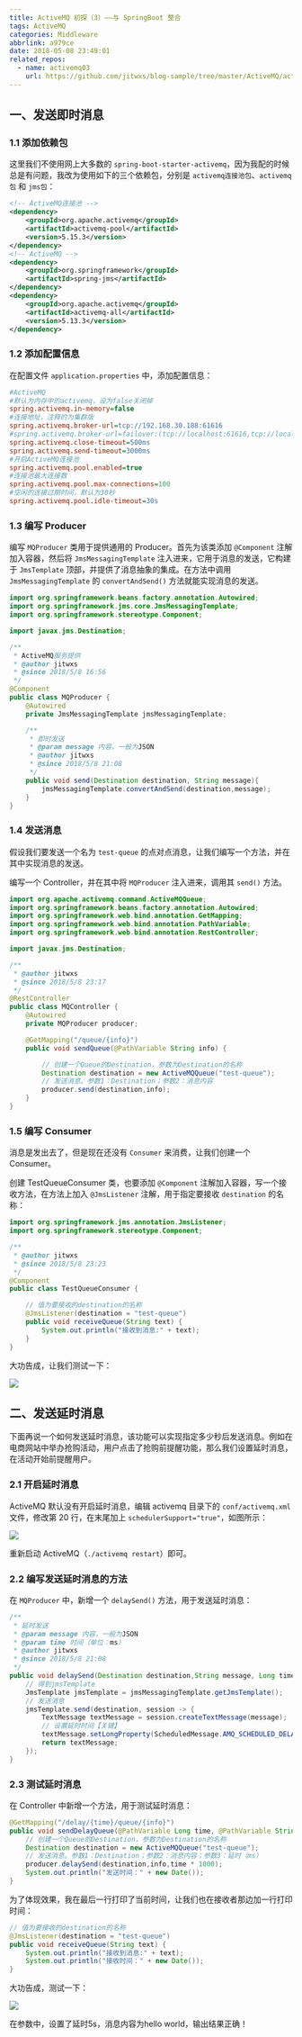 ```yaml
---
title: ActiveMQ 初探（3）——与 SpringBoot 整合
tags: ActiveMQ
categories: Middleware
abbrlink: a979ce
date: 2018-05-08 23:49:01
related_repos:
  - name: activemq03
    url: https://github.com/jitwxs/blog-sample/tree/master/ActiveMQ/activemq03
---
```


## 一、发送即时消息

### 1.1 添加依赖包

这里我们不使用网上大多数的 `spring-boot-starter-activemq`，因为我配的时候总是有问题，我改为使用如下的三个依赖包，分别是 `activemq连接池包`、`activemq包` 和 `jms包`：

```xml
<!-- ActiveMQ连接池 -->
<dependency>
    <groupId>org.apache.activemq</groupId>
    <artifactId>activemq-pool</artifactId>
    <version>5.15.3</version>
</dependency>
<!-- ActiveMQ -->
<dependency>
    <groupId>org.springframework</groupId>
    <artifactId>spring-jms</artifactId>
</dependency>
<dependency>
    <groupId>org.apache.activemq</groupId>
    <artifactId>activemq-all</artifactId>
    <version>5.13.3</version>
</dependency>
```

### 1.2 添加配置信息

在配置文件 `application.properties` 中，添加配置信息：

```ini application.properties
#ActiveMQ
#默认为内存中的activemq，设为false关闭掉
spring.activemq.in-memory=false
#连接地址，注释的为集群版
spring.activemq.broker-url=tcp://192.168.30.188:61616
#spring.activemq.broker-url=failover:(tcp://localhost:61616,tcp://localhost:61617)
spring.activemq.close-timeout=500ms
spring.activemq.send-timeout=3000ms
#开启ActiveMQ连接池
spring.activemq.pool.enabled=true
#连接池最大连接数
spring.activemq.pool.max-connections=100
#空闲的连接过期时间，默认为30秒
spring.activemq.pool.idle-timeout=30s
```

### 1.3 编写 Producer

编写 `MQProducer` 类用于提供通用的 Producer。首先为该类添加 `@Component` 注解加入容器，然后将 `JmsMessagingTemplate` 注入进来，它用于消息的发送，它构建于 `JmsTemplate` 顶部，并提供了消息抽象的集成。在方法中调用 `JmsMessagingTemplate` 的 `convertAndSend()` 方法就能实现消息的发送。

```java
import org.springframework.beans.factory.annotation.Autowired;
import org.springframework.jms.core.JmsMessagingTemplate;
import org.springframework.stereotype.Component;

import javax.jms.Destination;

/**
 * ActiveMQ服务提供
 * @author jitwxs
 * @since 2018/5/8 16:56
 */
@Component
public class MQProducer {
    @Autowired
    private JmsMessagingTemplate jmsMessagingTemplate;

    /**
     * 即时发送
     * @param message 内容，一般为JSON
     * @author jitwxs
     * @since 2018/5/8 21:08
     */
    public void send(Destination destination, String message){
        jmsMessagingTemplate.convertAndSend(destination,message);
    }
}
```

### 1.4 发送消息

假设我们要发送一个名为 `test-queue` 的点对点消息，让我们编写一个方法，并在其中实现消息的发送。

编写一个 Controller，并在其中将 `MQProducer` 注入进来，调用其 `send()` 方法。

```java
import org.apache.activemq.command.ActiveMQQueue;
import org.springframework.beans.factory.annotation.Autowired;
import org.springframework.web.bind.annotation.GetMapping;
import org.springframework.web.bind.annotation.PathVariable;
import org.springframework.web.bind.annotation.RestController;

import javax.jms.Destination;

/**
 * @author jitwxs
 * @since 2018/5/8 23:17
 */
@RestController
public class MQController {
    @Autowired
    private MQProducer producer;

    @GetMapping("/queue/{info}")
    public void sendQueue(@PathVariable String info) {

        // 创建一个Queue的Destination，参数为Destination的名称
        Destination destination = new ActiveMQQueue("test-queue");
        // 发送消息。参数1：Destination；参数2：消息内容
        producer.send(destination,info);
    }
}
```

### 1.5 编写 Consumer

消息是发出去了，但是现在还没有 `Consumer` 来消费，让我们创建一个 Consumer。

创建 TestQueueConsumer 类，也要添加 `@Component` 注解加入容器，写一个接收方法，在方法上加入 `@JmsListener` 注解，用于指定要接收 `destination` 的名称：

```java
import org.springframework.jms.annotation.JmsListener;
import org.springframework.stereotype.Component;

/**
 * @author jitwxs
 * @since 2018/5/8 23:23
 */
@Component
public class TestQueueConsumer {

    // 值为要接收的destination的名称
    @JmsListener(destination = "test-queue")
    public void receiveQueue(String text) {
        System.out.println("接收到消息:" + text);
    }
}
```

大功告成，让我们测试一下：

![](https://cdn.jsdelivr.net/gh/jitwxs/cdn/blog/posts/201805/20180508233006758.png)

## 二、发送延时消息

下面再说一个如何发送延时消息，该功能可以实现指定多少秒后发送消息。例如在电商网站中举办抢购活动，用户点击了抢购前提醒功能，那么我们设置延时消息，在活动开始前提醒用户。

### 2.1 开启延时消息

ActiveMQ 默认没有开启延时消息，编辑 activemq 目录下的 `conf/activemq.xml` 文件，修改第 20 行，在末尾加上 `schedulerSupport="true"`，如图所示：

![](https://cdn.jsdelivr.net/gh/jitwxs/cdn/blog/posts/201805/20180508233622423.png)

重新启动 ActiveMQ（`./activemq restart`）即可。

### 2.2 编写发送延时消息的方法

在 `MQProducer` 中，新增一个 `delaySend()` 方法，用于发送延时消息：

```java
/**
 * 延时发送
 * @param message 内容，一般为JSON
 * @param time 时间（单位：ms）
 * @author jitwxs
 * @since 2018/5/8 21:08
 */
public void delaySend(Destination destination,String message, Long time) {
    // 得到jmsTemplate
    JmsTemplate jmsTemplate = jmsMessagingTemplate.getJmsTemplate();
    // 发送消息
    jmsTemplate.send(destination, session -> {
        TextMessage textMessage = session.createTextMessage(message);
        // 设置延时时间【关键】
        textMessage.setLongProperty(ScheduledMessage.AMQ_SCHEDULED_DELAY, time);
        return textMessage;
    });
}
```

### 2.3 测试延时消息

在 Controller 中新增一个方法，用于测试延时消息：

```java
@GetMapping("/delay/{time}/queue/{info}")
public void sendDelayQueue(@PathVariable Long time, @PathVariable String info) {
    // 创建一个Queue的Destination，参数为Destination的名称
    Destination destination = new ActiveMQQueue("test-queue");
    // 发送消息。参数1：Destination；参数2：消息内容；参数3：延时（ms）
    producer.delaySend(destination,info,time * 1000);
    System.out.println("发送时间：" + new Date());
}
```

为了体现效果，我在最后一行打印了当前时间，让我们也在接收者那边加一行打印时间：

```java
// 值为要接收的destination的名称
@JmsListener(destination = "test-queue")
public void receiveQueue(String text) {
    System.out.println("接收到消息:" + text);
    System.out.println("接收时间：" + new Date());
}
```

大功告成，测试一下：

![](https://cdn.jsdelivr.net/gh/jitwxs/cdn/blog/posts/201805/2018050823481217.png)

在参数中，设置了延时5s，消息内容为hello world，输出结果正确！
